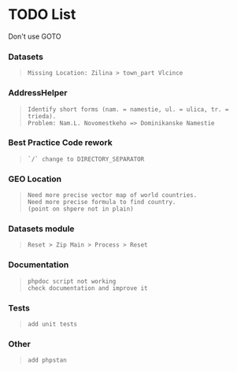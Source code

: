 # TODO List

Don't use GOTO

### Datasets

>     Missing Location: Zilina > town_part Vlcince  

### AddressHelper

>     Identify short forms (nam. = namestie, ul. = ulica, tr. = trieda).  
>     Problem: Nam.L. Novomestkeho => Dominikanske Namestie  

### Best Practice Code rework

>     `/` change to DIRECTORY_SEPARATOR  

### GEO Location

>     Need more precise vector map of world countries.  
>     Need more precise formula to find country.  
>     (point on shpere not in plain)  

### Datasets module

>     Reset > Zip Main > Process > Reset  

### Documentation

>     phpdoc script not working  
>     check documentation and improve it  

### Tests

>     add unit tests  

### Other

>     add phpstan  
